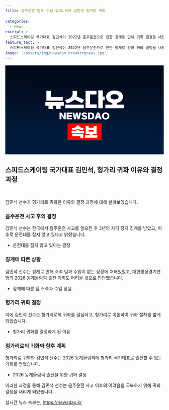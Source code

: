 ```yaml
---
title: 음주운전 팀도 수입 없어…국대 김민석 헝가리 귀화

categories:
  - News
excerpt: >
  스피드스케이팅 국가대표 김민석이 2022년 음주운전으로 인한 징계로 인해 귀화 결정을 내렸다. 귀화 이유를 음주운전으로 3년 자격정지를 받았다며 운전대를 잡지 않고 있다고 전했다. 이에 대한빙상경기연맹에서는 귀화를 공식화했으며, 김민석은 헝가리로 이동하여 훈련 중이다. 과거 올림픽 메달리스트이지만 징계로 인해 국가대표 자격이 정지되어 헝가리 국가대표로 참가 가능해졌다. IOC의 3년 규정으로 인해 2026 동계올림픽 출전이 가능해졌으며, 김민석은 헝가리 국적을 취득하여 새로운 출전기회를 얻게 되었다.
feature_text: >
  스피드스케이팅 국가대표 김민석이 2022년 음주운전으로 인한 징계로 인해 귀화 결정을 내렸다. 귀화 이유를 음주운전으로 3년 자격정지를 받았다며 운전대를 잡지 않고 있다고 전했다. 이에 대한빙상경기연맹에서는 귀화를 공식화했으며, 김민석은 헝가리로 이동하여 훈련 중이다. 과거 올림픽 메달리스트이지만 징계로 인해 국가대표 자격이 정지되어 헝가리 국가대표로 참가 가능해졌다. IOC의 3년 규정으로 인해 2026 동계올림픽 출전이 가능해졌으며, 김민석은 헝가리 국적을 취득하여 새로운 출전기회를 얻게 되었다.
image: '/assets/img/newsdao_breakingnews.jpg'
---
```


<p><img src="/assets/img/newsdao_breakingnews.jpg" alt="flaretime 속보" /></p>

<h2 data-ke-size="size26">스피드스케이팅 국가대표 김민석, 헝가리 귀화 이유와 결정 과정</h2>

<p data-ke-size="size16">&nbsp;</p>

<p>김민석 선수가 헝가리로 귀화한 이유와 결정 과정에 대해 살펴보겠습니다.</p>

<h3 data-ke-size="size24">음주운전 사고 후의 결정</h3>

<p data-ke-size="size16">김민석 선수는 한국에서 음주운전 사고를 일으킨 후 3년의 자격 정지 징계를 받았고, 이후로 운전대를 잡지 않고 있다고 밝혔습니다.</p>

<ul>
<li>운전대를 잡지 않고 있다는 결정</li>
</ul>

<h3 data-ke-size="size24">징계에 따른 상황</h3>

<p data-ke-size="size16">김민석 선수는 징계로 인해 소속 팀과 수입이 없는 상황에 처해있었고, 대한빙상경기연맹의 2026 동계올림픽 출전 기회도 어려울 것으로 판단했습니다.</p>

<ul>
<li>징계에 따른 팀 소속과 수입 상실</li>
</ul>

<h3 data-ke-size="size24">헝가리 귀화 결정</h3>

<p data-ke-size="size16">이에 김민석 선수는 헝가리로의 귀화를 결심하고, 헝가리로 이동하여 귀화 절차를 밟게 되었습니다.</p>

<ul>
<li>헝가리 귀화를 결정하게 된 이유</li>
</ul>

<h3 data-ke-size="size24">헝가리로의 귀화와 향후 계획</h3>

<p data-ke-size="size16">헝가리로 귀화한 김민석 선수는 2026 동계올림픽에 헝가리 국가대표로 출전할 수 있는 기회를 얻었습니다.</p>

<ul>
<li>2026 동계올림픽 출전을 위한 귀화 결정</li>
</ul>

<p>이러한 과정을 통해 김민석 선수는 음주운전 사고 이후의 어려움을 극복하기 위해 귀화 결정을 내리게 되었습니다.</p>
실시간 뉴스 속보는, <a href="https://newsdao.kr" rel="dofollow">https://newsdao.kr</a>


